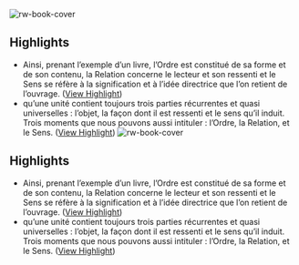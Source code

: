 ![rw-book-cover](https://readwise-assets.s3.amazonaws.com/static/images/article0.00998d930354.png)

## Highlights
- Ainsi, prenant l’exemple d’un livre, l’Ordre est constitué de sa forme et de son contenu, la Relation concerne le lecteur et son ressenti et le Sens se réfère à la signification et à l’idée directrice que l’on retient de l’ouvrage. ([View Highlight](https://instapaper.com/read/1488783944/18971876))
- qu’une unité contient toujours trois parties récurrentes et quasi universelles : l’objet, la façon dont il est ressenti et le sens qu’il induit. Trois moments que nous pouvons aussi intituler : l’Ordre, la Relation, et le Sens. ([View Highlight](https://instapaper.com/read/1488783944/18971890))
![rw-book-cover](https://readwise-assets.s3.amazonaws.com/static/images/article0.00998d930354.png)

## Highlights
- Ainsi, prenant l’exemple d’un livre, l’Ordre est constitué de sa forme et de son contenu, la Relation concerne le lecteur et son ressenti et le Sens se réfère à la signification et à l’idée directrice que l’on retient de l’ouvrage. ([View Highlight](https://instapaper.com/read/1488783944/18971876))
- qu’une unité contient toujours trois parties récurrentes et quasi universelles : l’objet, la façon dont il est ressenti et le sens qu’il induit. Trois moments que nous pouvons aussi intituler : l’Ordre, la Relation, et le Sens. ([View Highlight](https://instapaper.com/read/1488783944/18971890))
